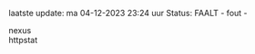 laatste update: 
ma 04-12-2023 23:24   uur 
Status: FAALT - fout - 
<div class="service R">nexus</div><div class="service Y">httpstat</div>